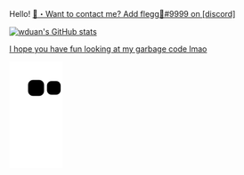 Hello!
<a href="https://w-d-u-a-n.github.io" target="_blank">
📩・Want to contact me? Add flegg🍍#9999 on [discord]

![wduan's GitHub stats](https://github-readme-stats.vercel.app/api?username=w-d-u-a-n&show_icons=true&theme=radical)

I hope you have fun looking at my garbage code lmao

<a href="https://rtx3090-ti.github.io" target="_blank"><img src="https://github.com/rafaballerini/rafaballerini/blob/output/github-contribution-grid-snake.svg" alt="sneke"></a>
